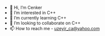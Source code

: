 - 👋 Hi, I’m Cenker
- 👀 I’m interested in C++
- 🌱 I’m currently learning C++
- 💞️ I’m looking to collaborate on C++
- 📫 How to reach me - uzeyir_ca@yahoo.com

